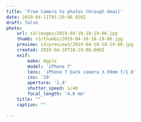 ```yaml
---
title: 'From Camera to photos through Gmail'
date: 2019-04-11T01:20:48.920Z
draft: false
photo:
    url: s3/images/2019-04-10-18-19-06.jpg
    thumb: s3/thumbs/2019-04-10-18-19-06.jpg
    preview: s3/previews/2019-04-10-18-19-06.jpg
    created: 2019-04-10T18:19:06.000Z
    exif:
        make: Apple
        model: 'iPhone 7'
        lens: 'iPhone 7 back camera 3.99mm f/1.8'
        iso: '20'
        aperture: '1.8'
        shutter_speed: 1/40
        focal_length: '4.0 mm'
    title: ""
    caption: ""

---
```

